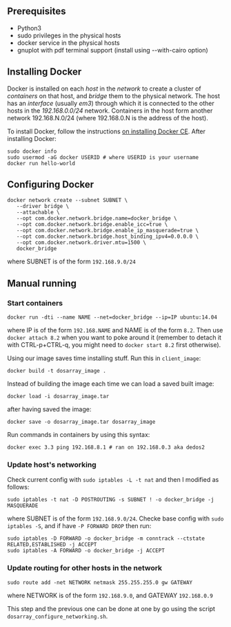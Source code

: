 ## Prerequisites
* Python3
* sudo privileges in the physical hosts
* docker service in the physical hosts
* gnuplot with pdf terminal support (install using --with-cairo option)

## Installing Docker
Docker is installed on each _host_ in the _network_ to create
a cluster of _containers_ on that host, and _bridge_ them to
the physical network. The host has an _interface_ (usually *em3*)
through which it is connected to the other hosts in the
*192.168.0.0/24* network. Containers in the host form another
network 192.168.N.0/24 (where 192.168.0.N is the address of
the host).

To install Docker, follow the instructions [on installing Docker CE](https://docs.docker.com/engine/installation/linux/docker-ce/ubuntu/#install-using-the-repository). After installing Docker:
```
sudo docker info
sudo usermod -aG docker USERID # where USERID is your username
docker run hello-world
```

## Configuring Docker
```
docker network create --subnet SUBNET \
   --driver bridge \
   --attachable \
   --opt com.docker.network.bridge.name=docker_bridge \
   --opt com.docker.network.bridge.enable_icc=true \
   --opt com.docker.network.bridge.enable_ip_masquerade=true \
   --opt com.docker.network.bridge.host_binding_ipv4=0.0.0.0 \
   --opt com.docker.network.driver.mtu=1500 \
   docker_bridge
```
where SUBNET is of the form `192.168.9.0/24`

## Manual running
### Start containers
```
docker run -dti --name NAME --net=docker_bridge --ip=IP ubuntu:14.04
```
where IP is of the form `192.168.NAME` and NAME is of the form `8.2`.
Then use `docker attach 8.2` when you want to poke around it (remember to
detach it with CTRL-p+CTRL-q, you might need to `docker start 8.2` first
otherwise).

Using our image saves time installing stuff. Run this in `client_image`:
```
docker build -t dosarray_image .
```
Instead of building the image each time we can load a saved built image:
```
docker load -i dosarray_image.tar
```
after having saved the image:
```
docker save -o dosarray_image.tar dosarray_image
```

Run commands in containers by using this syntax:
```
docker exec 3.3 ping 192.168.8.1 # ran on 192.168.0.3 aka dedos2
```

### Update host's networking
Check current config with `sudo iptables -L -t nat` and then I modified as follows:
```
sudo iptables -t nat -D POSTROUTING -s SUBNET ! -o docker_bridge -j MASQUERADE
```
where SUBNET is of the form `192.168.9.0/24`.
Checke base config with `sudo iptables -S`, and if have `-P FORWARD DROP` then run:
```
sudo iptables -D FORWARD -o docker_bridge -m conntrack --ctstate RELATED,ESTABLISHED -j ACCEPT
sudo iptables -A FORWARD -o docker_bridge -j ACCEPT
```

### Update routing for other hosts in the network
```
sudo route add -net NETWORK netmask 255.255.255.0 gw GATEWAY
```
where NETWORK is of the form `192.168.9.0`,
and GATEWAY `192.168.0.9`

This step and the previous one can be done at one by go using the script `dosarray_configure_networking.sh`.
